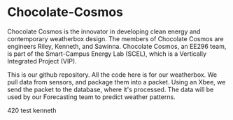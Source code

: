 # Chocolate-Cosmos
Chocolate Cosmos is the innovator in developing clean energy and contemporary weatherbox design. The members of Chocolate Cosmos are engineers Riley, Kenneth, and Sawinna. Chocolate Cosmos, an EE296 team, is part of the Smart-Campus Energy Lab (SCEL), which is a Vertically Integrated Project (VIP).

This is our github repository. All the code here is for our weatherbox. We pull data from sensors, and package them into a packet. Using an Xbee, we send the packet to the database, where it's processed. The data will be used by our Forecasting team to predict weather patterns.

420
test kenneth
